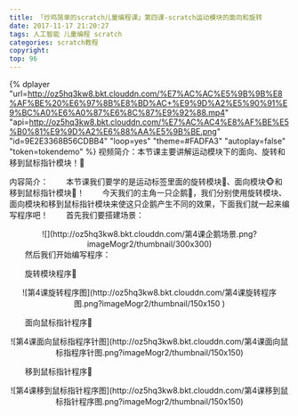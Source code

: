 ```yaml
---
title: 「炒鸡简单的scratch儿童编程课」第四课-scratch运动模块的面向和旋转
date: 2017-11-17 21:20:27
tags: 人工智能 儿童编程 scratch
categories: scratch教程
copyright:
top: 96
---
```




{% dplayer "url=http://oz5hq3kw8.bkt.clouddn.com/%E7%AC%AC%E5%9B%9B%E8%AF%BE%20%E6%97%8B%E8%BD%AC+%E9%9D%A2%E5%90%91%E9%BC%A0%E6%A0%87%E6%8C%87%E9%92%88.mp4" "api=http://oz5hq3kw8.bkt.clouddn.com/%E7%AC%AC4%E8%AF%BE%E5%B0%81%E9%9D%A2%E6%88%AA%E5%9B%BE.png" "id=9E2E3368B56CDBB4" "loop=yes" "theme=#FADFA3" "autoplay=false" "token=tokendemo" %}
视频简介：本节课主要讲解运动模块下的面向、旋转和移到鼠标指针模块！🐥

内容简介：
&#8195;&#8195;本节课我们要学的是运动标签里面的旋转模块💫、面向模块🐵和移到鼠标指针模块📌！
&#8195;&#8195;今天我们的主角一只企鹅🐧，我们分别使用旋转模块、面向模块和移到鼠标指针模块来使这只企鹅产生不同的效果，下面我们就一起来编写程序吧！<!--more-->
&#8195;&#8195;首先我们要搭建场景：
<div align=center>![](http://oz5hq3kw8.bkt.clouddn.com/第4课企鹅场景.png?imageMogr2/thumbnail/300x300)</div>
&#8195;&#8195;然后我们开始编写程序：

&#8195;&#8195;旋转模块程序🐬
<div align=center>
![第4课旋转程序图](http://oz5hq3kw8.bkt.clouddn.com/第4课旋转程序图.png?imageMogr2/thumbnail/150x150
)</div>

&#8195;&#8195;面向鼠标指针程序🐳
<div align=center>
![第4课面向鼠标指程序针图](http://oz5hq3kw8.bkt.clouddn.com/第4课面向鼠标指程序针图.png?imageMogr2/thumbnail/150x150)
</div>

&#8195;&#8195;移到鼠标指针程序📌
<div align=center>
![第4课移到鼠标指针程序图](http://oz5hq3kw8.bkt.clouddn.com/第4课移到鼠标指针程序图.png?imageMogr2/thumbnail/150x150)
</div>


